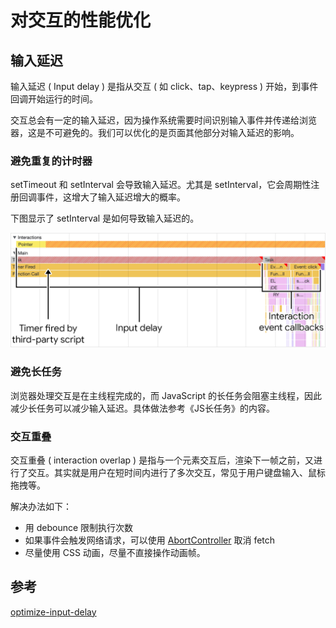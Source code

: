 # 对交互的性能优化

## 输入延迟

输入延迟 ( Input delay ) 是指从交互 ( 如 click、tap、keypress ) 开始，到事件回调开始运行的时间。

交互总会有一定的输入延迟，因为操作系统需要时间识别输入事件并传递给浏览器，这是不可避免的。我们可以优化的是页面其他部分对输入延迟的影响。

### 避免重复的计时器

setTimeout 和 setInterval 会导致输入延迟。尤其是 setInterval，它会周期性注册回调事件，这增大了输入延迟增大的概率。

下图显示了 setInterval 是如何导致输入延迟的。

![](https://raw.githubusercontent.com/yamsfeer/pic-bed/master/tjzVtS9wFXxd06gaPHNY.png)

### 避免长任务

浏览器处理交互是在主线程完成的，而 JavaScript 的长任务会阻塞主线程，因此减少长任务可以减少输入延迟。具体做法参考《JS长任务》的内容。

### 交互重叠

交互重叠 ( interaction overlap ) 是指与一个元素交互后，渲染下一帧之前，又进行了交互。其实就是用户在短时间内进行了多次交互，常见于用户键盘输入、鼠标拖拽等。

解决办法如下：

* 用 debounce 限制执行次数
* 如果事件会触发网络请求，可以使用 [AbortController](https://developer.mozilla.org/docs/Web/API/AbortController/abort) 取消 fetch
* 尽量使用 CSS 动画，尽量不直接操作动画帧。

## 参考

[optimize-input-delay](https://web.dev/optimize-input-delay)